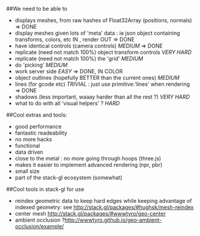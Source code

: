 ##We need to be able to

- displays meshes, from raw hashes of Float32Array (positions, normals) => DONE
- display meshes given lots of 'meta' data : ie json object containing transforms, colors, etc IN , render OUT => DONE
- have identical controls (camera controls) *MEDIUM* => DONE
- replicate (need not match 100%) object transform controls  *VERY HARD*
- replicate (need not match 100%) the 'grid' *MEDIUM*
- do 'picking' *MEDIUM*
- work server side  *EASY* => DONE, IN COLOR
- object outlines (hopefully BETTER than the current ones) *MEDIUM*
- lines (for gcode etc) *TRIVIAL* : just use primitive:'lines' when rendering => DONE
- shadows (less important, waaay harder than all the rest ?) *VERY HARD*
- what to do with all 'visual helpers' ? *HARD*

##Cool extras and tools:
- good performance
- fantastic readeability
- no more hacks
- functional
- data driven
- close to the metal : no more going through hoops (three.js)
- makes it easier to implement advanced rendering (npr, pbr)
- small size
- part of the stack-gl ecosystem (somewhat)

##Cool tools in stack-gl for use
- reindex geometric data to keep hard edges while keeping advantage of indexed geometry: see http://stack.gl/packages/#hughsk/mesh-reindex
- center mesh http://stack.gl/packages/#wwwtyro/geo-center
- ambient occlusion ?http://wwwtyro.github.io/geo-ambient-occlusion/example/
